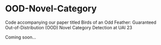 # OOD-Novel-Category
Code accompanying our paper titled Birds of an Odd Feather: Guaranteed Out-of-Distribution (OOD) Novel Category Detection at UAI 23

Coming soon...

